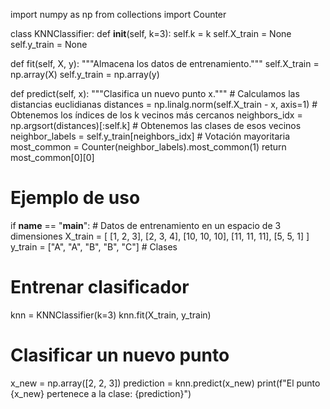 import numpy as np
from collections import Counter

class KNNClassifier:
  def __init__(self, k=3):
        self.k = k
        self.X_train = None
        self.y_train = None

  def fit(self, X, y):
        """Almacena los datos de entrenamiento."""
        self.X_train = np.array(X)
        self.y_train = np.array(y)

  def predict(self, x):
        """Clasifica un nuevo punto x."""
        # Calculamos las distancias euclidianas
        distances = np.linalg.norm(self.X_train - x, axis=1)
        # Obtenemos los índices de los k vecinos más cercanos
        neighbors_idx = np.argsort(distances)[:self.k]
        # Obtenemos las clases de esos vecinos
        neighbor_labels = self.y_train[neighbors_idx]
        # Votación mayoritaria
        most_common = Counter(neighbor_labels).most_common(1)
        return most_common[0][0]

# Ejemplo de uso
if __name__ == "__main__":
    # Datos de entrenamiento en un espacio de 3 dimensiones
    X_train = [
        [1, 2, 3],
        [2, 3, 4],
        [10, 10, 10],
        [11, 11, 11],
        [5, 5, 1]
    ]
    y_train = ["A", "A", "B", "B", "C"]  # Clases

   # Entrenar clasificador
  knn = KNNClassifier(k=3)
   knn.fit(X_train, y_train)

 # Clasificar un nuevo punto
   x_new = np.array([2, 2, 3])
  prediction = knn.predict(x_new)
  print(f"El punto {x_new} pertenece a la clase: {prediction}")
